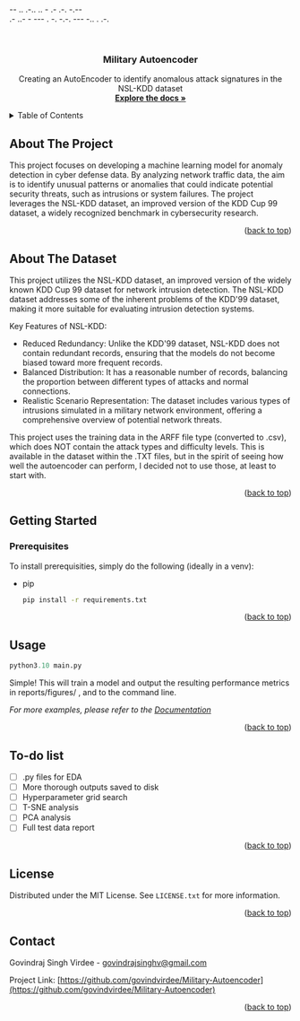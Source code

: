 <!-- Improved compatibility of back to top link: See: https://github.com/othneildrew/Best-README-Template/pull/73 -->
<a name="readme-top"></a>
<!--
*** Thanks for checking out the Best-README-Template. If you have a suggestion
*** that would make this better, please fork the repo and create a pull request
*** or simply open an issue with the tag "enhancement".
*** Don't forget to give the project a star!
*** Thanks again! Now go create something AMAZING! :D
-->



<!-- PROJECT SHIELDS -->
<!--
*** I'm using markdown "reference style" links for readability.
*** Reference links are enclosed in brackets [ ] instead of parentheses ( ).
*** See the bottom of this document for the declaration of the reference variables
*** for contributors-url, forks-url, etc. This is an optional, concise syntax you may use.
*** https://www.markdownguide.org/basic-syntax/#reference-style-links
-->
<!--
[![Contributors][contributors-shield]][contributors-url]
[![Forks][forks-shield]][forks-url]
[![Stargazers][stars-shield]][stars-url]
[![Issues][issues-shield]][issues-url]
[![MIT License][license-shield]][license-url]
[![LinkedIn][linkedin-shield]][linkedin-url]
-->


<!-- PROJECT LOGO -->
   -- .. .-.. .. - .- .-. -.--       
.- ..- - --- . -. -.-. --- -.. . .-. 

<br />
<div align="center">
  <a href="https://github.com/govindvirdee/Military-Autoencoder">
    <!-- <img src="images/logo.png" alt="Logo" width="80" height="80"> -->
  </a>

  <h3 align="center">Military Autoencoder</h3>

  <p align="center">
    Creating an AutoEncoder to identify anomalous attack signatures in the NSL-KDD dataset 
    <br />
    <a href="https://github.com/govindvirdee/Military-Autoencoder"><strong>Explore the docs »</strong></a>
    <br />

  </p>
</div>



<!-- TABLE OF CONTENTS -->
<details>
  <summary>Table of Contents</summary>
  <ol>
    <li>
      <a href="#about-the-project">About The Project</a>
      <a href="#about-the-dataset">About The Dataset</a>
    </li>
    <li>
      <a href="#getting-started">Getting Started</a>
      <ul>
        <li><a href="#prerequisites">Prerequisites</a></li>
        <li><a href="#installation">Installation</a></li>
      </ul>
    </li>
    <li><a href="#usage">Usage</a></li>
    <li><a href="#todo">To-do list</a></li>
    <li><a href="#contributing">Contributing</a></li>
    <li><a href="#license">License</a></li>
    <li><a href="#contact">Contact</a></li>
    <li><a href="#acknowledgments">Acknowledgments</a></li>
  </ol>
</details>



<!-- ABOUT THE PROJECT -->
## About The Project

<!--[![Product Name Screen Shot][product-screenshot]](https://example.com)-->

This project focuses on developing a machine learning model for anomaly detection in cyber defense data. By analyzing network traffic data, the aim is to identify unusual patterns or anomalies that could indicate potential security threats, such as intrusions or system failures. The project leverages the NSL-KDD dataset, an improved version of the KDD Cup 99 dataset, a widely recognized benchmark in cybersecurity research.

<p align="right">(<a href="#readme-top">back to top</a>)</p>


## About The Dataset

This project utilizes the NSL-KDD dataset, an improved version of the widely known KDD Cup 99 dataset for network intrusion detection. The NSL-KDD dataset addresses some of the inherent problems of the KDD'99 dataset, making it more suitable for evaluating intrusion detection systems.

Key Features of NSL-KDD:
* Reduced Redundancy: Unlike the KDD'99 dataset, NSL-KDD does not contain redundant records, ensuring that the models do not become biased toward more frequent records.
* Balanced Distribution: It has a reasonable number of records, balancing the proportion between different types of attacks and normal connections.
* Realistic Scenario Representation: The dataset includes various types of intrusions simulated in a military network environment, offering a comprehensive overview of potential network threats.

This project uses the training data in the ARFF file type (converted to .csv), which does NOT contain the attack types and difficulty levels. This is available in the dataset within the .TXT files, but in the spirit of seeing how well the autoencoder can perform, I decided not to use those, at least to start with. 

<p align="right">(<a href="#readme-top">back to top</a>)</p>


<!-- GETTING STARTED -->
## Getting Started

### Prerequisites

To install prerequisities, simply do the following (ideally in a venv): 
* pip
  ```sh
  pip install -r requirements.txt 
  ```

<p align="right">(<a href="#readme-top">back to top</a>)</p>



<!-- USAGE EXAMPLES -->
## Usage

  ```python
  python3.10 main.py 
  ```

Simple! This will train a model and output the resulting performance metrics in reports/figures/ , and to the command line. 


_For more examples, please refer to the [Documentation](https://example.com)_

<p align="right">(<a href="#readme-top">back to top</a>)</p>


<!-- To-do list -->
## To-do list

- [ ] .py files for EDA 
- [ ] More thorough outputs saved to disk 
- [ ] Hyperparameter grid search
- [ ] T-SNE analysis 
- [ ] PCA analysis 
- [ ] Full test data report 

<p align="right">(<a href="#readme-top">back to top</a>)</p>

<!-- LICENSE -->
## License

Distributed under the MIT License. See `LICENSE.txt` for more information.

<p align="right">(<a href="#readme-top">back to top</a>)</p>


<!-- CONTACT -->
## Contact

Govindraj Singh Virdee - govindrajsinghv@gmail.com

Project Link: [https://github.com/govindvirdee/Military-Autoencoder](https://github.com/govindvirdee/Military-Autoencoder)

<p align="right">(<a href="#readme-top">back to top</a>)</p>


<!-- ACKNOWLEDGMENTS -->
<!-- ## Acknowledgments

Use this space to list resources you find helpful and would like to give credit to. I've included a few of my favorites to kick things off!

* [Choose an Open Source License](https://choosealicense.com)
* [GitHub Emoji Cheat Sheet](https://www.webpagefx.com/tools/emoji-cheat-sheet)
* [Malven's Flexbox Cheatsheet](https://flexbox.malven.co/)
* [Malven's Grid Cheatsheet](https://grid.malven.co/)
* [Img Shields](https://shields.io)
* [GitHub Pages](https://pages.github.com)
* [Font Awesome](https://fontawesome.com)
* [React Icons](https://react-icons.github.io/react-icons/search)

<p align="right">(<a href="#readme-top">back to top</a>)</p> -->



<!-- MARKDOWN LINKS & IMAGES -->
<!-- https://www.markdownguide.org/basic-syntax/#reference-style-links -->
<!-- [contributors-shield]: https://img.shields.io/github/contributors/othneildrew/Best-README-Template.svg?style=for-the-badge
[contributors-url]: https://github.com/othneildrew/Best-README-Template/graphs/contributors
[forks-shield]: https://img.shields.io/github/forks/othneildrew/Best-README-Template.svg?style=for-the-badge
[forks-url]: https://github.com/othneildrew/Best-README-Template/network/members
[stars-shield]: https://img.shields.io/github/stars/othneildrew/Best-README-Template.svg?style=for-the-badge
[stars-url]: https://github.com/othneildrew/Best-README-Template/stargazers
[issues-shield]: https://img.shields.io/github/issues/othneildrew/Best-README-Template.svg?style=for-the-badge
[issues-url]: https://github.com/othneildrew/Best-README-Template/issues
[license-shield]: https://img.shields.io/github/license/othneildrew/Best-README-Template.svg?style=for-the-badge
[license-url]: https://github.com/othneildrew/Best-README-Template/blob/master/LICENSE.txt
[linkedin-shield]: https://img.shields.io/badge/-LinkedIn-black.svg?style=for-the-badge&logo=linkedin&colorB=555
[linkedin-url]: https://linkedin.com/in/othneildrew
[product-screenshot]: images/screenshot.png
[Next.js]: https://img.shields.io/badge/next.js-000000?style=for-the-badge&logo=nextdotjs&logoColor=white
[Next-url]: https://nextjs.org/
[React.js]: https://img.shields.io/badge/React-20232A?style=for-the-badge&logo=react&logoColor=61DAFB
[React-url]: https://reactjs.org/
[Vue.js]: https://img.shields.io/badge/Vue.js-35495E?style=for-the-badge&logo=vuedotjs&logoColor=4FC08D
[Vue-url]: https://vuejs.org/
[Angular.io]: https://img.shields.io/badge/Angular-DD0031?style=for-the-badge&logo=angular&logoColor=white
[Angular-url]: https://angular.io/
[Svelte.dev]: https://img.shields.io/badge/Svelte-4A4A55?style=for-the-badge&logo=svelte&logoColor=FF3E00
[Svelte-url]: https://svelte.dev/
[Laravel.com]: https://img.shields.io/badge/Laravel-FF2D20?style=for-the-badge&logo=laravel&logoColor=white
[Laravel-url]: https://laravel.com
[Bootstrap.com]: https://img.shields.io/badge/Bootstrap-563D7C?style=for-the-badge&logo=bootstrap&logoColor=white
[Bootstrap-url]: https://getbootstrap.com
[JQuery.com]: https://img.shields.io/badge/jQuery-0769AD?style=for-the-badge&logo=jquery&logoColor=white
[JQuery-url]: https://jquery.com 
 -->